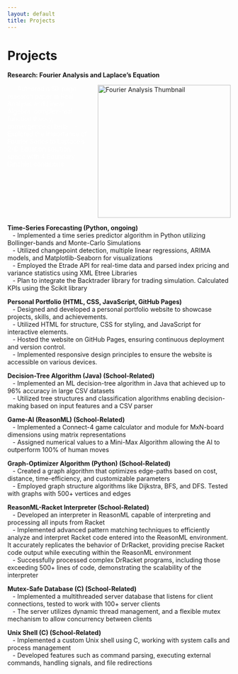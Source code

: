 ```yaml
---
layout: default
title: Projects
---
```

<div class="center">
    <h1> Projects</h1>
</div>

**Research: Fourier Analysis and Laplace’s Equation** <i class="fas fa-book" style="color: #f39c12;"></i>  
<div style="display: flex; color: white; align-items: flex-start;">
    <div style="flex: 1;">
        &nbsp;&nbsp;&nbsp;- Authored a 50-page research paper in Real Analysis and Linear Algebra: complex-real function theory, convergence criteria  
        &nbsp;&nbsp;&nbsp;- Explored the importance of Fourier Series to Laplace’s 2-D Equation solution space with 4 Boundary Dirichlet conditions  
    </div>
    <div style="flex-shrink: 0; margin-left: 20px;">
        <a href="assets/files/Extended_Essay.pdf" target="_blank" title="Fourier Analysis Research">
            <img src="{{ site.baseurl }}/assets/images/thumbnails/EE_thumbnail.jpg" alt="Fourier Analysis Thumbnail" style="width: 300px; height: auto;">
        </a>
    </div>
</div>

**Time-Series Forecasting (Python, ongoing)** <i class="fab fa-python" style="color: #3776AB;"></i>  
&nbsp;&nbsp;&nbsp;- Implemented a time series predictor algorithm in Python utilizing Bollinger-bands and Monte-Carlo Simulations  
&nbsp;&nbsp;&nbsp;- Utilized changepoint detection, multiple linear regressions, ARIMA models, and Matplotlib-Seaborn for visualizations  
&nbsp;&nbsp;&nbsp;- Employed the Etrade API for real-time data and parsed index pricing and variance statistics using XML Etree Libraries  
&nbsp;&nbsp;&nbsp;- Plan to integrate the Backtrader library for trading simulation. Calculated KPIs using the Scikit library

**Personal Portfolio (HTML, CSS, JavaScript, GitHub Pages)** <i class="fab fa-html5" style="color: #e34c26;"></i> <i class="fab fa-css3-alt" style="color: #1572B6;"></i> <i class="fab fa-js" style="color: #f7df1e;"></i> <i class="fab fa-github" style="color: #181717;"></i>  
&nbsp;&nbsp;&nbsp;- Designed and developed a personal portfolio website to showcase projects, skills, and achievements.  
&nbsp;&nbsp;&nbsp;- Utilized HTML for structure, CSS for styling, and JavaScript for interactive elements.  
&nbsp;&nbsp;&nbsp;- Hosted the website on GitHub Pages, ensuring continuous deployment and version control.  
&nbsp;&nbsp;&nbsp;- Implemented responsive design principles to ensure the website is accessible on various devices.

**Decision-Tree Algorithm (Java) (School-Related)** <i class="fab fa-java" style="color: #007396;"></i>  
&nbsp;&nbsp;&nbsp;- Implemented an ML decision-tree algorithm in Java that achieved up to 96% accuracy in large CSV datasets  
&nbsp;&nbsp;&nbsp;- Utilized tree structures and classification algorithms enabling decision-making based on input features and a CSV parser

**Game-AI (ReasonML) (School-Related)** <i class="fas fa-gamepad" style="color: #e74c3c;"></i>  
&nbsp;&nbsp;&nbsp;- Implemented a Connect-4 game calculator and module for MxN-board dimensions using matrix representations  
&nbsp;&nbsp;&nbsp;- Assigned numerical values to a Mini-Max Algorithm allowing the AI to outperform 100% of human moves

**Graph-Optimizer Algorithm (Python) (School-Related)** <i class="fab fa-python" style="color: #3776AB;"></i>  
&nbsp;&nbsp;&nbsp;- Created a graph algorithm that optimizes edge-paths based on cost, distance, time-efficiency, and customizable parameters  
&nbsp;&nbsp;&nbsp;- Employed graph structure algorithms like Dijkstra, BFS, and DFS. Tested with graphs with 500+ vertices and edges

**ReasonML-Racket Interpreter (School-Related)** <i class="fas fa-code" style="color: #2ecc71;"></i>  
&nbsp;&nbsp;&nbsp;- Developed an interpreter in ReasonML capable of interpreting and processing all inputs from Racket  
&nbsp;&nbsp;&nbsp;- Implemented advanced pattern matching techniques to efficiently analyze and interpret Racket code entered into the ReasonML environment. It accurately replicates the behavior of DrRacket, providing precise Racket code output while executing within the ReasonML environment  
&nbsp;&nbsp;&nbsp;- Successfully processed complex DrRacket programs, including those exceeding 500+ lines of code, demonstrating the scalability of the interpreter

**Mutex-Safe Database (C) (School-Related)** <i class="fas fa-database" style="color: #3498db;"></i>  
&nbsp;&nbsp;&nbsp;- Implemented a multithreaded server database that listens for client connections, tested to work with 100+ server clients  
&nbsp;&nbsp;&nbsp;- The server utilizes dynamic thread management, and a flexible mutex mechanism to allow concurrency between clients

**Unix Shell (C) (School-Related)** <i class="fas fa-terminal" style="color: #1abc9c;"></i>  
&nbsp;&nbsp;&nbsp;- Implemented a custom Unix shell using C, working with system calls and process management  
&nbsp;&nbsp;&nbsp;- Developed features such as command parsing, executing external commands, handling signals, and file redirections
<br>
<br>
<br>
<br>
<br>
